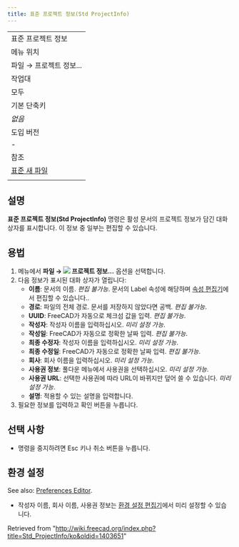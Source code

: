 ```yaml
---
title: 표준 프로젝트 정보(Std ProjectInfo)
---
```

|  |
| --- |
| 표준 프로젝트 정보 |
| 메뉴 위치 |
| 파일 → 프로젝트 정보... |
| 작업대 |
| 모두 |
| 기본 단축키 |
| *없음* |
| 도입 버전 |
| - |
| 참조 |
| [표준 새 파일](/Std_New/ko "Std New/ko") |
|  |

## 설명

**표준 프로젝트 정보(Std ProjectInfo)** 명령은 활성 문서의 프로젝트 정보가 담긴 대화 상자를 표시합니다. 이 정보 중 일부는 편집할 수 있습니다.

## 용법

1. 메뉴에서 **파일 → ![](/images/Std_ProjectInfo.svg) 프로젝트 정보...** 옵션을 선택합니다.
2. 다음 정보가 표시된 대화 상자가 열립니다:
   * **이름**: 문서의 이름. *편집 불가능*. 문서의 Label 속성에 해당하며 [속성 편집기](/Property_editor/ko "Property editor/ko")에서 편집할 수 있습니다..
   * **경로**: 파일의 전체 경로. 문서를 저장하지 않았다면 공백. *편집 불가능*.
   * **UUID**: FreeCAD가 자동으로 체크섬 값을 입력. *편집 불가능*.
   * **작성자**: 작성자 이름을 입력하십시오. *미리 설정 가능*.
   * **작성일**: FreeCAD가 자동으로 정확한 날짜 입력. *편집 불가능*.
   * **최종 수정자**: 작성자 이름을 입력하십시오. *미리 설정 가능*.
   * **최종 수정일**: FreeCAD가 자동으로 정확한 날짜 입력. *편집 불가능*.
   * **회사**: 회사 이름을 입력하십시오. *미리 설정 가능*.
   * **사용권 정보**: 풀다운 메뉴에서 사용권을 선택하십시오. *미리 설정 가능*.
   * **사용권 URL**: 선택한 사용권에 따라 URL이 바뀌지만 덮어 쓸 수 있습니다. *미리 설정 가능*.
   * **설명**: 적용할 수 있는 설명을 입력합니다.
3. 필요한 정보를 입력하고 확인 버튼을 누릅니다.

## 선택 사항

* 명령을 중지하려면 Esc 키나 취소 버튼을 누릅니다.

## 환경 설정

See also: [Preferences Editor](/Preferences_Editor "Preferences Editor").

* 작성자 이름, 회사 이름, 사용권 정보는 [환경 설정 편집기](/Preferences_Editor/ko#문서 "Preferences Editor/ko")에서 미리 설정할 수 있습니다.

Retrieved from "<http://wiki.freecad.org/index.php?title=Std_ProjectInfo/ko&oldid=1403651>"